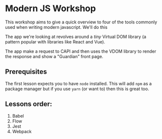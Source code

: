 # Modern JS Workshop
This workshop aims to give a quick overview to four of the tools commonly used when writing modern javascript. We'll do this 


The app we're looking at revolves around a *tiny* Virtual DOM library (a pattern popular with libraries like React and Vue).

The app make a request to CAPI and then uses the VDOM library to render the response and show a "Guardian" front page.

## Prerequisites
The first lesson expects you to have `node` installed. This will add `npm` as a package manager but if you use `yarn` (or want to) then this is great too.

## Lessons order: 

 1. Babel
 2. Flow
 3. Jest
 4. Webpack
